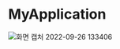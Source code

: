 # MyApplication
![화면 캡처 2022-09-26 133406](https://user-images.githubusercontent.com/29370771/192194546-58252bbf-c38f-48ab-9d46-fde4fab2919d.png)
